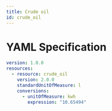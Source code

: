```yaml
---
title: Crude oil
id: crude_oil
---
```




# YAML Specification

```yaml
version: 1.0.0
resources:
  - resource: crude_oil
    version: 2.0.0
    standardUnitOfMeasure: l
    conversions:
      - unitOfMeasure: kwh
        expression: "10.65494"
```



